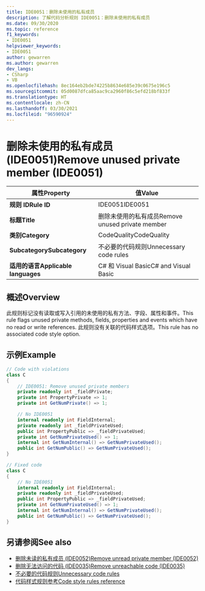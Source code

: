 ```yaml
---
title: IDE0051：删除未使用的私有成员
description: 了解代码分析规则 IDE0051：删除未使用的私有成员
ms.date: 09/30/2020
ms.topic: reference
f1_keywords:
- IDE0051
helpviewer_keywords:
- IDE0051
author: gewarren
ms.author: gewarren
dev_langs:
- CSharp
- VB
ms.openlocfilehash: 8ec164eb2bde74225b8634e685e39c0675e196c5
ms.sourcegitcommit: 05d0087dfca85aac9ca2960f86c5efd218bf833f
ms.translationtype: HT
ms.contentlocale: zh-CN
ms.lasthandoff: 03/30/2021
ms.locfileid: "96590924"
---
```

# <a name="remove-unused-private-member-ide0051"></a><span data-ttu-id="db892-103">删除未使用的私有成员 (IDE0051)</span><span class="sxs-lookup"><span data-stu-id="db892-103">Remove unused private member (IDE0051)</span></span>

|<span data-ttu-id="db892-104">属性</span><span class="sxs-lookup"><span data-stu-id="db892-104">Property</span></span>|<span data-ttu-id="db892-105">值</span><span class="sxs-lookup"><span data-stu-id="db892-105">Value</span></span>|
|-|-|
| <span data-ttu-id="db892-106">**规则 ID**</span><span class="sxs-lookup"><span data-stu-id="db892-106">**Rule ID**</span></span> | <span data-ttu-id="db892-107">IDE0051</span><span class="sxs-lookup"><span data-stu-id="db892-107">IDE0051</span></span> |
| <span data-ttu-id="db892-108">**标题**</span><span class="sxs-lookup"><span data-stu-id="db892-108">**Title**</span></span> | <span data-ttu-id="db892-109">删除未使用的私有成员</span><span class="sxs-lookup"><span data-stu-id="db892-109">Remove unused private member</span></span> |
| <span data-ttu-id="db892-110">**类别**</span><span class="sxs-lookup"><span data-stu-id="db892-110">**Category**</span></span> | <span data-ttu-id="db892-111">CodeQuality</span><span class="sxs-lookup"><span data-stu-id="db892-111">CodeQuality</span></span> |
| <span data-ttu-id="db892-112">**Subcategory**</span><span class="sxs-lookup"><span data-stu-id="db892-112">**Subcategory**</span></span> | <span data-ttu-id="db892-113">不必要的代码规则</span><span class="sxs-lookup"><span data-stu-id="db892-113">Unnecessary code rules</span></span> |
| <span data-ttu-id="db892-114">**适用的语言**</span><span class="sxs-lookup"><span data-stu-id="db892-114">**Applicable languages**</span></span> | <span data-ttu-id="db892-115">C# 和 Visual Basic</span><span class="sxs-lookup"><span data-stu-id="db892-115">C# and Visual Basic</span></span> |

## <a name="overview"></a><span data-ttu-id="db892-116">概述</span><span class="sxs-lookup"><span data-stu-id="db892-116">Overview</span></span>

<span data-ttu-id="db892-117">此规则标记没有读取或写入引用的未使用的私有方法、字段、属性和事件。</span><span class="sxs-lookup"><span data-stu-id="db892-117">This rule flags unused private methods, fields, properties and events which have no read or write references.</span></span> <span data-ttu-id="db892-118">此规则没有关联的代码样式选项。</span><span class="sxs-lookup"><span data-stu-id="db892-118">This rule has no associated code style option.</span></span>

## <a name="example"></a><span data-ttu-id="db892-119">示例</span><span class="sxs-lookup"><span data-stu-id="db892-119">Example</span></span>

```csharp
// Code with violations
class C
{
    // IDE0051: Remove unused private members
    private readonly int _fieldPrivate;
    private int PropertyPrivate => 1;
    private int GetNumPrivate() => 1;

    // No IDE0051
    internal readonly int FieldInternal;
    private readonly int _fieldPrivateUsed;
    public int PropertyPublic => _fieldPrivateUsed;
    private int GetNumPrivateUsed() => 1;
    internal int GetNumInternal() => GetNumPrivateUsed();
    public int GetNumPublic() => GetNumPrivateUsed();
}

// Fixed code
class C
{
    // No IDE0051
    internal readonly int FieldInternal;
    private readonly int _fieldPrivateUsed;
    public int PropertyPublic => _fieldPrivateUsed;
    private int GetNumPrivateUsed() => 1;
    internal int GetNumInternal() => GetNumPrivateUsed();
    public int GetNumPublic() => GetNumPrivateUsed();
}
```

## <a name="see-also"></a><span data-ttu-id="db892-120">另请参阅</span><span class="sxs-lookup"><span data-stu-id="db892-120">See also</span></span>

- [<span data-ttu-id="db892-121">删除未读的私有成员 (IDE0052)</span><span class="sxs-lookup"><span data-stu-id="db892-121">Remove unread private member (IDE0052)</span></span>](ide0052.md)
- [<span data-ttu-id="db892-122">删除无法访问的代码 (IDE0035)</span><span class="sxs-lookup"><span data-stu-id="db892-122">Remove unreachable code (IDE0035)</span></span>](ide0035.md)
- [<span data-ttu-id="db892-123">不必要的代码规则</span><span class="sxs-lookup"><span data-stu-id="db892-123">Unnecessary code rules</span></span>](unnecessary-code-rules.md)
- [<span data-ttu-id="db892-124">代码样式规则参考</span><span class="sxs-lookup"><span data-stu-id="db892-124">Code style rules reference</span></span>](index.md)
